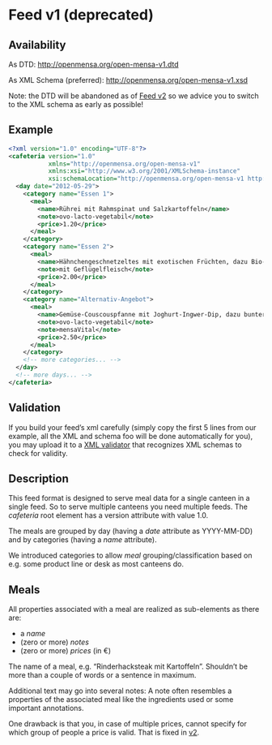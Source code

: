 # Feed v1 (deprecated)

## Availability

As DTD: <http://openmensa.org/open-mensa-v1.dtd>

As XML Schema (preferred): <http://openmensa.org/open-mensa-v1.xsd>

Note: the DTD will be abandoned as of [Feed v2](feed/v2/index.md) so we advice you to switch to the XML schema as early as possible!

## Example

```xml
<?xml version="1.0" encoding="UTF-8"?>
<cafeteria version="1.0"
           xmlns="http://openmensa.org/open-mensa-v1"
           xmlns:xsi="http://www.w3.org/2001/XMLSchema-instance"
           xsi:schemaLocation="http://openmensa.org/open-mensa-v1 http://openmensa.org/open-mensa-v1.xsd">
  <day date="2012-05-29">
    <category name="Essen 1">
      <meal>
        <name>Rührei mit Rahmspinat und Salzkartoffeln</name>
        <note>ovo-lacto-vegetabil</note>
        <price>1.20</price>
      </meal>
    </category>
    <category name="Essen 2">
      <meal>
        <name>Hähnchengeschnetzeltes mit exotischen Früchten, dazu Bio-Reis und Mischsalat</name>
        <note>mit Geflügelfleisch</note>
        <price>2.00</price>
      </meal>
    </category>
    <category name="Alternativ-Angebot">
      <meal>
        <name>Gemüse-Couscouspfanne mit Joghurt-Ingwer-Dip, dazu bunter Blattsalat</name>
        <note>ovo-lacto-vegetabil</note>
        <note>mensaVital</note>
        <price>2.50</price>
      </meal>
    </category>
    <!-- more categories... -->
  </day>
  <!-- more days... -->
</cafeteria>
```

## Validation

If you build your feed’s xml carefully (simply copy the first 5 lines from our example, all the XML and schema foo will be done automatically for you), you may upload it to a [XML validator](http://www.validome.org/xml/validate/) that recognizes XML schemas to check for validity.

## Description

This feed format is designed to serve meal data for a single canteen in a single feed. So to serve multiple canteens you need multiple feeds. The _cafeteria_ root element has a version attribute with value 1.0.

The meals are grouped by day (having a _date_ attribute as YYYY-MM-DD) and by categories (having a _name_ attribute).

We introduced categories to allow _meal_ grouping/classification based on e.g. some product line or desk as most canteens do.

## Meals

All properties associated with a meal are realized as sub-elements as there are:

* a _name_
* (zero or more) _notes_
* (zero or more) _prices_ (in €)

The name of a meal, e.g. “Rinderhacksteak mit Kartoffeln”. Shouldn’t be more than a couple of words or a sentence in maximum.

Additional text may go into several notes: A note often resembles a properties of the associated meal like the ingredients used or some important annotations.

One drawback is that you, in case of multiple prices, cannot specify for which group of people a price is valid. That is fixed in [v2](feed/v2/index.md).

